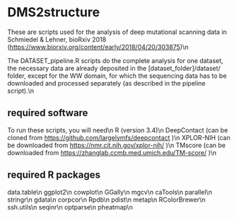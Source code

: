 # DMS2structure

These are scripts used for the analysis of deep mutational scanning data in Schmiedel & Lehner, bioRxiv 2018 (https://www.biorxiv.org/content/early/2018/04/20/303875)\n

The DATASET_pipeline.R scripts do the complete analysis for one dataset, the necessary data are already deposited in the [dataset_folder]/dataset/ folder, except for the WW domain, for which the sequencing data has to be downloaded and processed separately (as described in the pipeline script).\n


## required software
To run these scripts, you will need\n 
R (version 3.4)\n
DeepContact (can be cloned from https://github.com/largelymfs/deepcontact )\n
XPLOR-NIH (can be downloaded from https://nmr.cit.nih.gov/xplor-nih/ )\n
TMscore (can be downloaded from https://zhanglab.ccmb.med.umich.edu/TM-score/ )\n

## required R packages
data.table\n
ggplot2\n
cowplot\n
GGally\n
mgcv\n
caTools\n
parallel\n
stringr\n
gdata\n
corpcor\n
Rpdb\n
pdist\n
metap\n
RColorBrewer\n
ssh.utils\n
seqinr\n
optparse\n
pheatmap\n
